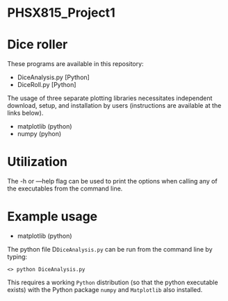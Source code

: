 # PHSX815_Project1

# Dice roller

These programs are available in this repository:

* DiceAnalysis.py [Python]
* DiceRoll.py [Python]

The usage of three separate plotting libraries necessitates independent download, setup, and installation by users (instructions are available at the links below).
* matplotlib (python)
* numpy       (pyhon)

# Utilization

The -h or —help flag can be used to print the options when calling any of the executables from the command line. 

# Example usage

* matplotlib (python)

The python file D`DiceAnalysis.py` can be run from the command line by typing:

`<> python DiceAnalysis.py`

This requires a working `Python` distribution (so that the python executable exists) with the Python package `numpy` and `Matplotlib` also installed.
